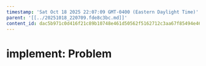 ```yaml
---
timestamp: 'Sat Oct 18 2025 22:07:09 GMT-0400 (Eastern Daylight Time)'
parent: '[[../20251018_220709.fde8c3bc.md]]'
content_id: dac5b971c0d416f21c89b10748e461d50562f5162712c3aa67f85494e4688786
---
```


# implement: Problem
